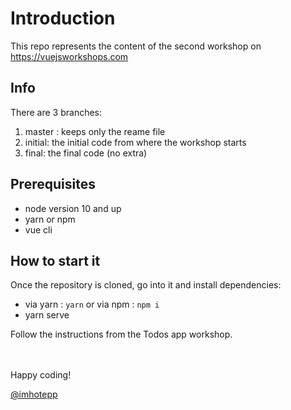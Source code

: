 
# Introduction

This repo represents the content of the second workshop on https://vuejsworkshops.com

## Info

There are 3 branches:

1. master : keeps only the reame file
2. initial: the initial code from where the workshop starts
3. final: the final code (no extra)

## Prerequisites

- node version 10 and up 
- yarn or npm 
- vue cli 


## How to start it

Once the repository is cloned, go into it and install dependencies:

- via yarn : `yarn` or via npm : `npm i`
- yarn serve

Follow the instructions from the Todos app workshop.

<br>
<br>
Happy coding!

<br>

[@imhotepp](https://twitter.com/imhotepp)
